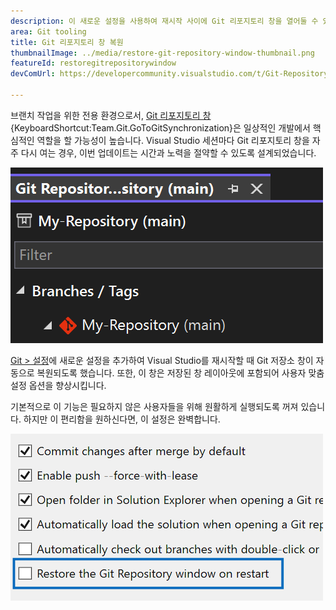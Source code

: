 ```yaml
---
description: 이 새로운 설정을 사용하여 재시작 사이에 Git 리포지토리 창을 열어둘 수 있습니다.
area: Git tooling
title: Git 리포지토리 창 복원
thumbnailImage: ../media/restore-git-repository-window-thumbnail.png
featureId: restoregitrepositorywindow
devComUrl: https://developercommunity.visualstudio.com/t/Git-Repository-window-is-not-restored-in/1255797

---
```



브랜치 작업을 위한 전용 환경으로서, [Git 리포지토리 창](vscmd://Team.Git.GoToGitSynchronization) {KeyboardShortcut:Team.Git.GoToGitSynchronization}은 일상적인 개발에서 핵심적인 역할을 할 가능성이 높습니다. Visual Studio 세션마다 Git 리포지토리 창을 자주 다시 여는 경우, 이번 업데이트는 시간과 노력을 절약할 수 있도록 설계되었습니다.

![Git 리포지토리 창 분기 목록.](../media/restore-git-repository-window-thumbnail.png)

[Git > 설정](vscmd://Team.Git.Settings)에 새로운 설정을 추가하여 Visual Studio를 재시작할 때 Git 저장소 창이 자동으로 복원되도록 했습니다. 또한, 이 창은 저장된 창 레이아웃에 포함되어 사용자 맞춤 설정 옵션을 향상시킵니다.

기본적으로 이 기능은 필요하지 않은 사용자들을 위해 원활하게 실행되도록 꺼져 있습니다. 하지만 이 편리함을 원하신다면, 이 설정은 완벽합니다.

![Git 리포지토리 복원 창 확인란이 있는 Git 설정 페이지입니다.](../media/restore-git-repository-window-setting.png)
